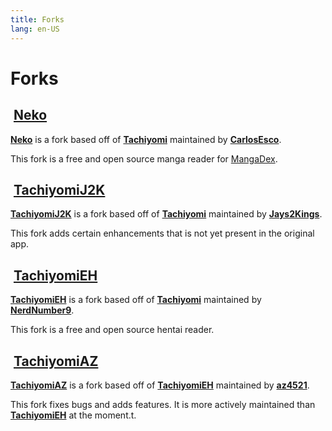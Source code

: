 ```yaml
---
title: Forks
lang: en-US
---
```


# Forks

## <img class="headerLogo" :src="$withBase('/assets/media/fork-Neko-icon.png')"> [Neko](/help/guides/tachiyomi-neko)
**[Neko](https://github.com/CarlosEsco/Neko)** is a fork based off of **[Tachiyomi](https://github.com/inorichi/tachiyomi)** maintained by **[CarlosEsco](https://github.com/CarlosEsco)**.

This fork is a free and open source manga reader for [MangaDex](https://mangadex.org/).

## <img class="headerLogo" :src="$withBase('/assets/media/fork-J2K-icon.png')"> [TachiyomiJ2K](/help/guides/tachiyomi-j2k)
**[TachiyomiJ2K](https://github.com/Jays2Kings/tachiyomiJ2K)** is a fork based off of **[Tachiyomi](https://github.com/inorichi/tachiyomi)** maintained by **[Jays2Kings](https://github.com/Jays2Kings)**.

This fork adds certain enhancements that is not yet present in the original app.

## <img class="headerLogo" :src="$withBase('/assets/media/fork-EH-icon.png')"> [TachiyomiEH](/help/guides/tachiyomi-eh)
**[TachiyomiEH](https://github.com/NerdNumber9/TachiyomiEH)** is a fork based off of **[Tachiyomi](https://github.com/inorichi/tachiyomi)** maintained by **[NerdNumber9](https://github.com/NerdNumber9)**.

This fork is a free and open source hentai reader.

## <img class="headerLogo" :src="$withBase('/assets/media/fork-AZ-icon.png')"> [TachiyomiAZ](/help/guides/tachiyomi-az)
**[TachiyomiAZ](https://github.com/az4521/TachiyomiAZ)** is a fork based off of **[TachiyomiEH](https://github.com/NerdNumber9/TachiyomiEH)** maintained by **[az4521](https://github.com/az4521)**.

This fork fixes bugs and adds features. It is more actively maintained than **[TachiyomiEH](https://github.com/NerdNumber9/TachiyomiEH)** at the moment.t.
